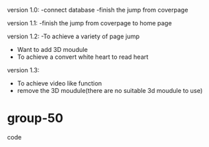 version 1.0:
-connect database
-finish the jump from coverpage

version 1.1:
-finish the jump from coverpage to home page

version 1.2:
-To achieve a variety of page jump
- Want to add 3D moudule 
- To achieve a convert white heart to read heart

version 1.3:
- To achieve video like function
- remove the 3D moudule(there are no suitable 3d moudule to use)
# group-50
code 
